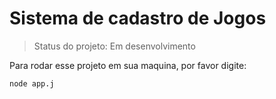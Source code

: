 <h1>Sistema de cadastro de Jogos</h1>

> Status do projeto: Em desenvolvimento

Para rodar esse projeto em sua maquina, por favor digite:

```
node app.j
```
